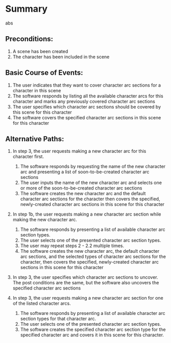 # Summary
abs

## Preconditions:
1. A scene has been created
2. The character has been included in the scene

## Basic Course of Events:
1. The user indicates that they want to cover character arc sections for a character in this scene
2. The software responds by listing all the available character arcs for this character and marks any previously
covered character arc sections
3. The user specifies which character arc sections should be covered by this scene for this character
4. The software covers the specified character arc sections in this scene for this character

## Alternative Paths:
1. In step 3, the user requests making a new character arc for this character first.
    1. The software responds by requesting the name of the new character arc and presenting a list of
    soon-to-be-created character arc sections
    2. The user inputs the name of the new character arc and selects one or more of the soon-to-be-created character
    arc sections
    3. The software creates the new character arc and the default character arc sections for the character then
    covers the specified, newly-created character arc sections in this scene for this character

2. In step 1b, the user requests making a new character arc section while making the new character arc.
    1. The software responds by presenting a list of available character arc section types.
    2. The user selects one of the presented character arc section types.
    3. The user may repeat steps 2 - 2.2 multiple times.
    4. The software creates the new character arc, the default character arc sections, and the selected types of
    character arc sections for the character, then covers the specified, newly-created character arc sections in this
    scene for this character

3. In step 3, the user specifies which character arc sections to uncover.  The post conditions are the same, but the
software also uncovers the specified character arc sections

4. In step 3, the user requests making a new character arc section for one of the listed character arcs.
    1. The software responds by presenting a list of available character arc section types for that character arc.
    2. The user selects one of the presented character arc section types.
    3. The software creates the specified character arc section type for the specified character arc and covers it in
    this scene for this character.